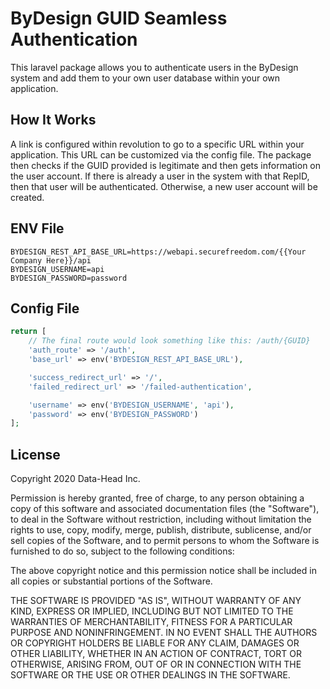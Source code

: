 # ByDesign GUID Seamless Authentication
This laravel package allows you to authenticate users in the ByDesign system and add them to your own user database within your own application.

## How It Works
A link is configured within revolution to go to a specific URL within your application. This URL can be customized via the config file. The package then checks if the GUID provided is legitimate and then gets information on the user account. If there is already a user in the system with that RepID, then that user will be authenticated. Otherwise, a new user account will be created.

## ENV File
```dotenv
BYDESIGN_REST_API_BASE_URL=https://webapi.securefreedom.com/{{Your Company Here}}/api
BYDESIGN_USERNAME=api
BYDESIGN_PASSWORD=password
```

## Config File
```php
return [
    // The final route would look something like this: /auth/{GUID}
    'auth_route' => '/auth',
    'base_url' => env('BYDESIGN_REST_API_BASE_URL'),

    'success_redirect_url' => '/',
    'failed_redirect_url' => '/failed-authentication',

    'username' => env('BYDESIGN_USERNAME', 'api'),
    'password' => env('BYDESIGN_PASSWORD')
];
```

## License
Copyright 2020 Data-Head Inc.

Permission is hereby granted, free of charge, to any person obtaining a copy of this software and associated documentation files (the "Software"), to deal in the Software without restriction, including without limitation the rights to use, copy, modify, merge, publish, distribute, sublicense, and/or sell copies of the Software, and to permit persons to whom the Software is furnished to do so, subject to the following conditions:

The above copyright notice and this permission notice shall be included in all copies or substantial portions of the Software.

THE SOFTWARE IS PROVIDED "AS IS", WITHOUT WARRANTY OF ANY KIND, EXPRESS OR IMPLIED, INCLUDING BUT NOT LIMITED TO THE WARRANTIES OF MERCHANTABILITY, FITNESS FOR A PARTICULAR PURPOSE AND NONINFRINGEMENT. IN NO EVENT SHALL THE AUTHORS OR COPYRIGHT HOLDERS BE LIABLE FOR ANY CLAIM, DAMAGES OR OTHER LIABILITY, WHETHER IN AN ACTION OF CONTRACT, TORT OR OTHERWISE, ARISING FROM, OUT OF OR IN CONNECTION WITH THE SOFTWARE OR THE USE OR OTHER DEALINGS IN THE SOFTWARE.
